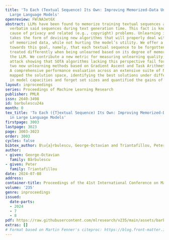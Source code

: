 ```yaml
---
title: 'To Each (Textual Sequence) Its Own: Improving Memorized-Data Unlearning in
  Large Language Models'
openreview: FWlNA3et6X
abstract: LLMs have been found to memorize training textual sequences and regurgitate
  verbatim said sequences during text generation time. This fact is known to be the
  cause of privacy and related (e.g., copyright) problems. Unlearning in LLMs then
  takes the form of devising new algorithms that will properly deal with these side-effects
  of memorized data, while not hurting the model’s utility. We offer a fresh perspective
  towards this goal, namely, that each textual sequence to be forgotten should be
  treated differently when being unlearned based on its degree of memorization within
  the LLM. We contribute a new metric for measuring unlearning quality, an adversarial
  attack showing that SOTA algorithms lacking this perspective fail for privacy, and
  two new unlearning methods based on Gradient Ascent and Task Arithmetic, respectively.
  A comprehensive performance evaluation across an extensive suite of NLP tasks then
  mapped the solution space, identifying the best solutions under different scales
  in model capacities and forget set sizes and quantified the gains of the new approaches.
layout: inproceedings
series: Proceedings of Machine Learning Research
publisher: PMLR
issn: 2640-3498
id: barbulescu24a
month: 0
tex_title: 'To Each ({T}extual Sequence) Its Own: Improving Memorized-Data Unlearning
  in Large Language Models'
firstpage: 3003
lastpage: 3023
page: 3003-3023
order: 3003
cycles: false
bibtex_author: B\u{a}rbulescu, George-Octavian and Triantafillou, Peter
author:
- given: George-Octavian
  family: Bărbulescu
- given: Peter
  family: Triantafillou
date: 2024-07-08
address:
container-title: Proceedings of the 41st International Conference on Machine Learning
volume: '235'
genre: inproceedings
issued:
  date-parts:
  - 2024
  - 7
  - 8
pdf: https://raw.githubusercontent.com/mlresearch/v235/main/assets/barbulescu24a/barbulescu24a.pdf
extras: []
# Format based on Martin Fenner's citeproc: https://blog.front-matter.io/posts/citeproc-yaml-for-bibliographies/
---
```

